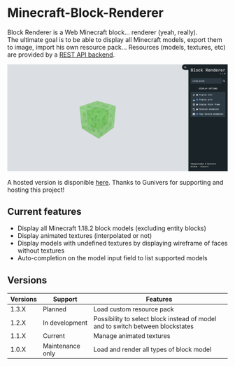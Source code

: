 # Minecraft-Block-Renderer

Block Renderer is a Web Minecraft block... renderer (yeah, really).  
The ultimate goal is to be able to display all Minecraft models, export them to image, import his own resource pack...
Resources (models, textures, etc) are provided by a [REST API backend](https://github.com/theogiraudet/Backend-Block-Renderer).

![](/docs/images/main_image.png)

A hosted version is disponible [here](https://dispenser.gunivers.net/block-renderer/). Thanks to Gunivers for supporting and hosting this project!

## Current features
- Display all Minecraft 1.18.2 block models (excluding entity blocks)
- Display animated textures (interpolated or not)
- Display models with undefined textures by displaying wireframe of faces without textures
- Auto-completion on the model input field to list supported models

## Versions

|  Versions | Support          |                                    Features                                    |
|-----------|------------------|--------------------------------------------------------------------------------|
| 1.3.X     | Planned          | Load custom resource pack                                                      |
| 1.2.X     | In development   | Possibility to select block instead of model and to switch between blockstates |
| 1.1.X     | Current          | Manage animated textures                                                       |
| 1.0.X     | Maintenance only | Load and render all types of block model                                       |
